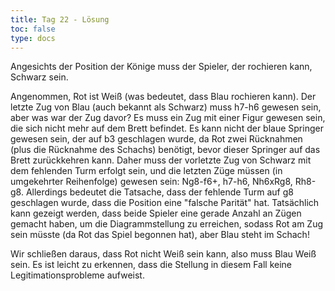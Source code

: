 ```yaml
---
title: Tag 22 - Lösung  
toc: false
type: docs
---
```


Angesichts der Position der Könige muss der Spieler, der rochieren kann, Schwarz sein.

Angenommen, Rot ist Weiß (was bedeutet, dass Blau rochieren kann). Der letzte Zug von Blau (auch bekannt als Schwarz) muss h7-h6 gewesen sein, aber was war der Zug davor? Es muss ein Zug mit einer Figur gewesen sein, die sich nicht mehr auf dem Brett befindet. Es kann nicht der blaue Springer gewesen sein, der auf b3 geschlagen wurde, da Rot zwei Rücknahmen (plus die Rücknahme des Schachs) benötigt, bevor dieser Springer auf das Brett zurückkehren kann. Daher muss der vorletzte Zug von Schwarz mit dem fehlenden Turm erfolgt sein, und die letzten Züge müssen (in umgekehrter Reihenfolge) gewesen sein: Ng8-f6+, h7-h6, Nh6xRg8, Rh8-g8. Allerdings bedeutet die Tatsache, dass der fehlende Turm auf g8 geschlagen wurde, dass die Position eine "falsche Parität" hat. Tatsächlich kann gezeigt werden, dass beide Spieler eine gerade Anzahl an Zügen gemacht haben, um die Diagrammstellung zu erreichen, sodass Rot am Zug sein müsste (da Rot das Spiel begonnen hat), aber Blau steht im Schach!

Wir schließen daraus, dass Rot nicht Weiß sein kann, also muss Blau Weiß sein. Es ist leicht zu erkennen, dass die Stellung in diesem Fall keine Legitimationsprobleme aufweist.


<!--
<br>
<br>
<iframe 
    style="width: 100%; height: 80vh;" 
    src="https://lichess.org/study/embed/PrONOirR/uj3Wrzet" 
    frameborder="0">
</iframe> 
-->